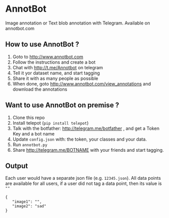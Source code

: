 # AnnotBot
Image annotation or Text blob annotation with Telegram.
Available on annotbot.com

## How to use AnnotBot ?
1. Goto to http://www.annotbot.com
1. Follow the instructions and create a bot
1. Chat with http://t.me/Annotbot on telegram
1. Tell it yor dataset name, and start tagging
1. Share it with as many people as possible
1. When done, goto http://www.annotbot.com/view_annotations and download the annotations

## Want to use AnnotBot on premise ?
1. Clone this repo
1. Install telepot (`pip install telepot`)
1. Talk with the botfather: http://telegram.me/botfather , and get a Token Key and a bot name
1. Update `config.json` with: the token, your classes and your data.
1. Run `annotbot.py`
1. Share http://telegram.me/BOTNAME with your friends and start tagging.

## Output
Each user would have a separate json file (e.g. `12345.json`).
All data points are available for all users, if a user did not tag a data point, then its value is `""`

    {
       "image1": "",
       "image2": "sad"
    }
